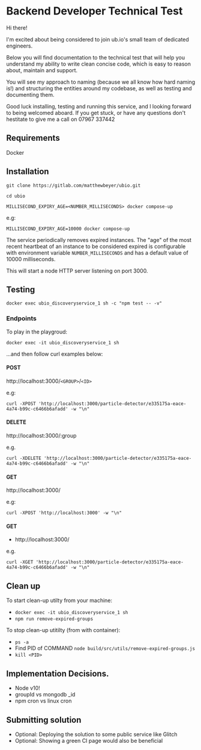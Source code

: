 # Backend Developer Technical Test

Hi there!

I'm excited about being considered to join ub.io's small team of dedicated engineers.

Below you will find documentation to the technical test that will help you understand my ability to write clean concise code, which is easy to reason about, maintain and support.

You will see my approach to naming (because we all know how hard naming is!) and structuring the entities around my codebase, as well as testing and documenting them.

Good luck installing, testing and running this service, and I looking forward to being welcomed aboard.
If you get stuck, or have any questions don't hestitate to give me a call on 07967 337442


## Requirements

Docker


## Installation

`git clone https://gitlab.com/matthewbeyer/ubio.git`

`cd ubio`

`MILLISECOND_EXPIRY_AGE=<NUMBER_MILLISECONDS> docker compose-up`

e.g:

`MILLISECOND_EXPIRY_AGE=10000 docker compose-up`


The service periodically removes expired instances. The "age" of the most recent heartbeat of an instance to be considered expired is configurable with environment variable `NUMBER_MILLISECONDS` and has a default value of 10000 milliseconds.

This will start a node HTTP server listening on port 3000.

## Testing

`docker exec ubio_discoveryservice_1 sh -c "npm test -- -v"`


### Endpoints

To play in the playgroud:

`docker exec -it ubio_discoveryservice_1 sh` 

...and then follow curl examples below:


#### POST
http://localhost:3000/`<GROUP>`/`<ID>`

e.g:

`curl -XPOST 'http://localhost:3000/particle-detector/e335175a-eace-4a74-b99c-c6466b6afadd' -w "\n"`

#### DELETE
http://localhost:3000/:group

e.g.

`curl -XDELETE 'http://localhost:3000/particle-detector/e335175a-eace-4a74-b99c-c6466b6afadd' -w "\n"`


#### GET
http://localhost:3000/

e.g:

`curl -XPOST 'http://localhost:3000' -w "\n"`


#### GET
* http://localhost:3000/<GROUP>

e.g.

`curl -XGET 'http://localhost:3000/particle-detector/e335175a-eace-4a74-b99c-c6466b6afadd' -w "\n"`



## Clean up

To start clean-up utilty from your machine:

* `docker exec -it ubio_discoveryservice_1 sh`
* `npm run remove-expired-groups`

To stop clean-up utitilty (from with container):

* `ps -a`
* Find PID of COMMAND `node build/src/utils/remove-expired-groups.js`
* `kill <PID>`

## Implementation Decisions.

* Node v10!
* groupId vs mongodb _id
* npm cron vs linux cron


## Submitting solution

- Optional: Deploying the solution to some public service like Glitch
- Optional: Showing a green CI page would also be beneficial
